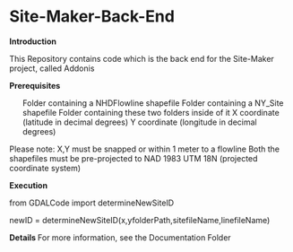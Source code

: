 # Site-Maker-Back-End

<b> Introduction </b>

This Repository contains code which is the back end for the Site-Maker project, called Addonis

<b> Prerequisites</b>
<ol>
Folder containing a NHDFlowline shapefile
Folder containing a NY_Site shapefile
Folder containing these two folders inside of it
X coordinate (latitude in decimal degrees)
Y coordinate (longitude in decimal degrees)


</ol>
Please note: X,Y must be snapped or within 1 meter to a flowline
Both the shapefiles must be pre-projected to NAD 1983 UTM 18N (projected coordinate system)


<b> Execution </b>

from GDALCode import determineNewSiteID

newID = determineNewSiteID(x,yfolderPath,sitefileName,linefileName)

<b> Details </b>
For more information, see the Documentation Folder

